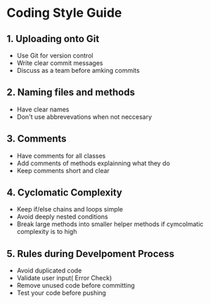 # Coding Style Guide 

## 1. Uploading onto Git

- Use Git for version control
- Write clear commit messages
- Discuss as a team before amking commits

## 2. Naming files and methods
- Have clear names
- Don't use abbrevevations when not neccesary 

## 3. Comments

- Have comments for all classes
- Add comments of methods explainning what they do
- Keep comments short and clear

## 4. Cyclomatic Complexity

- Keep if/else chains and loops simple
- Avoid deeply nested conditions
- Break large methods into smaller helper methods if cymcolmatic complexity is to high


## 5. Rules during Develpoment Process

- Avoid duplicated code 
- Validate user input( Error Check)
- Remove unused code before committing
- Test your code before pushing

